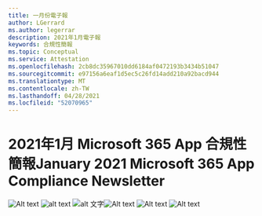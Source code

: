 ```yaml
---
title: 一月份電子報
author: LGerrard
ms.author: legerrar
description: 2021年1月電子報
keywords: 合規性簡報
ms.topic: Conceptual
ms.service: Attestation
ms.openlocfilehash: 2cb8dc35967010dd6184af0472193b3434b51047
ms.sourcegitcommit: e97156a6eaf1d5ec5c26fd14add210a92bacd944
ms.translationtype: MT
ms.contentlocale: zh-TW
ms.lasthandoff: 04/28/2021
ms.locfileid: "52070965"
---
```

# <a name="january-2021-microsoft-365-app-compliance-newsletter"></a><span data-ttu-id="47d1c-104">2021年1月 Microsoft 365 App 合規性簡報</span><span class="sxs-lookup"><span data-stu-id="47d1c-104">January 2021 Microsoft 365 App Compliance Newsletter</span></span>

<span data-ttu-id="47d1c-105">![Alt text ](../media/Jan1.PNG)
 ![ alt text ](../media/Jan2.PNG)
 ![ alt 文字](../media/Jan3.PNG)</span><span class="sxs-lookup"><span data-stu-id="47d1c-105">![Alt text](../media/Jan1.PNG)
![Alt text](../media/Jan2.PNG)
![Alt text](../media/Jan3.PNG)</span></span>
